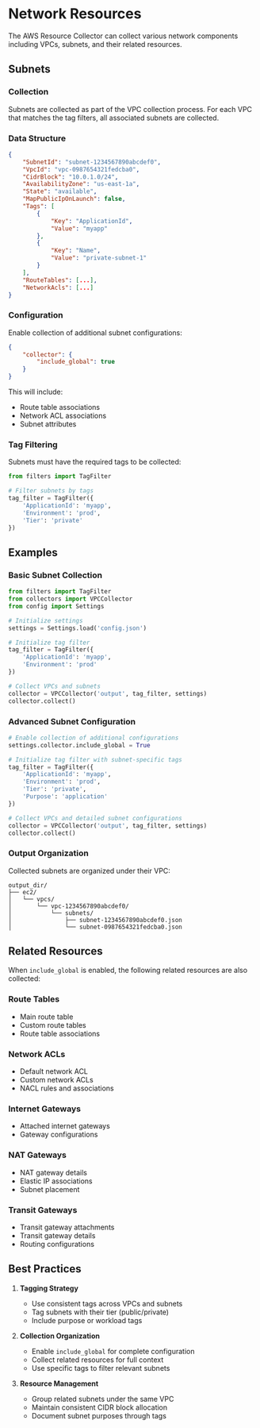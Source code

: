 # Network Resources

The AWS Resource Collector can collect various network components including VPCs, subnets, and their related resources.

## Subnets

### Collection

Subnets are collected as part of the VPC collection process. For each VPC that matches the tag filters, all associated subnets are collected.

### Data Structure

```json
{
    "SubnetId": "subnet-1234567890abcdef0",
    "VpcId": "vpc-0987654321fedcba0",
    "CidrBlock": "10.0.1.0/24",
    "AvailabilityZone": "us-east-1a",
    "State": "available",
    "MapPublicIpOnLaunch": false,
    "Tags": [
        {
            "Key": "ApplicationId",
            "Value": "myapp"
        },
        {
            "Key": "Name",
            "Value": "private-subnet-1"
        }
    ],
    "RouteTables": [...],
    "NetworkAcls": [...]
}
```

### Configuration

Enable collection of additional subnet configurations:

```json
{
    "collector": {
        "include_global": true
    }
}
```

This will include:
- Route table associations
- Network ACL associations
- Subnet attributes

### Tag Filtering

Subnets must have the required tags to be collected:

```python
from filters import TagFilter

# Filter subnets by tags
tag_filter = TagFilter({
    'ApplicationId': 'myapp',
    'Environment': 'prod',
    'Tier': 'private'
})
```

## Examples

### Basic Subnet Collection

```python
from filters import TagFilter
from collectors import VPCCollector
from config import Settings

# Initialize settings
settings = Settings.load('config.json')

# Initialize tag filter
tag_filter = TagFilter({
    'ApplicationId': 'myapp',
    'Environment': 'prod'
})

# Collect VPCs and subnets
collector = VPCCollector('output', tag_filter, settings)
collector.collect()
```

### Advanced Subnet Configuration

```python
# Enable collection of additional configurations
settings.collector.include_global = True

# Initialize tag filter with subnet-specific tags
tag_filter = TagFilter({
    'ApplicationId': 'myapp',
    'Environment': 'prod',
    'Tier': 'private',
    'Purpose': 'application'
})

# Collect VPCs and detailed subnet configurations
collector = VPCCollector('output', tag_filter, settings)
collector.collect()
```

### Output Organization

Collected subnets are organized under their VPC:
```
output_dir/
├── ec2/
│   └── vpcs/
│       └── vpc-1234567890abcdef0/
│           └── subnets/
│               ├── subnet-1234567890abcdef0.json
│               └── subnet-0987654321fedcba0.json
```

## Related Resources

When `include_global` is enabled, the following related resources are also collected:

### Route Tables
- Main route table
- Custom route tables
- Route table associations

### Network ACLs
- Default network ACL
- Custom network ACLs
- NACL rules and associations

### Internet Gateways
- Attached internet gateways
- Gateway configurations

### NAT Gateways
- NAT gateway details
- Elastic IP associations
- Subnet placement

### Transit Gateways
- Transit gateway attachments
- Transit gateway details
- Routing configurations

## Best Practices

1. **Tagging Strategy**
   - Use consistent tags across VPCs and subnets
   - Tag subnets with their tier (public/private)
   - Include purpose or workload tags

2. **Collection Organization**
   - Enable `include_global` for complete configuration
   - Collect related resources for full context
   - Use specific tags to filter relevant subnets

3. **Resource Management**
   - Group related subnets under the same VPC
   - Maintain consistent CIDR block allocation
   - Document subnet purposes through tags 